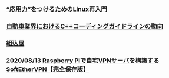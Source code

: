 ### [“応用力”をつけるためのLinux再入門](https://www.atmarkit.co.jp/ait/series/3016/ "“応用力”をつけるためのLinux再入門")<br/>
### [自動車業界におけるC++コーディングガイドラインの動向](https://www.toyo.co.jp/solution/car/column/detail/id=14546 "自動車業界におけるC++コーディングガイドラインの動向")<br/>
### [組込屋](http://kumikomiya.com/catalog/)<br/>
### 2020/08/13 [Raspberry Piで自宅VPNサーバを構築する SoftEtherVPN【完全保存版】](https://nobuntu.jp/raspberrypi-vpn-server-softethervpn/)

